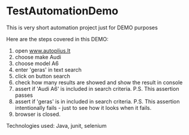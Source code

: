 # TestAutomationDemo
This is very short automation project just for DEMO purposes

Here are the steps covered in this DEMO:
1) open www.autoplius.lt
2) choose make Audi
3) choose model A6
4) enter 'geras' in text search
5) click on button search
6) check how many results are showed and show the result in console
7) assert if 'Audi A6' is included in search criteria. P.S. This assertion passes
8) assert if 'geras' is in included in search criteria. P.S. This assertion intentionally fails - just to see how it looks when it fails.
9) browser is closed.

Technologies used: Java, junit, selenium
